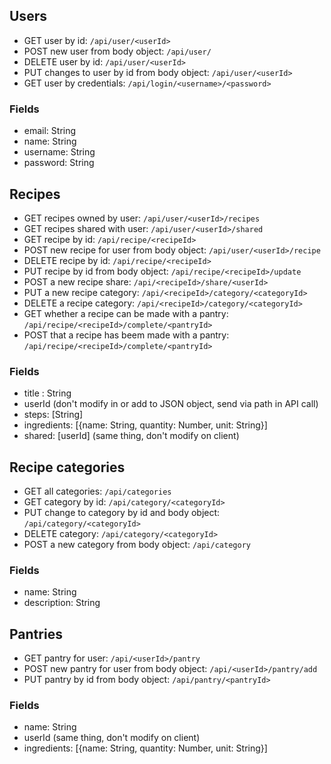 ## Users

* GET user by id: `/api/user/<userId>`
* POST new user from body object: `/api/user/`
* DELETE user by id: `/api/user/<userId>`
* PUT changes to user by id from body object: `/api/user/<userId>`
* GET user by credentials: `/api/login/<username>/<password>`

### Fields
* email: String
* name: String
* username: String
* password: String

## Recipes

* GET recipes owned by user: `/api/user/<userId>/recipes`
* GET recipes shared with user: `/api/user/<userId>/shared`
* GET recipe by id: `/api/recipe/<recipeId>`
* POST new recipe for user from body object: `/api/user/<userId>/recipe`
* DELETE recipe by id: `/api/recipe/<recipeId>`
* PUT recipe by id from body object: `/api/recipe/<recipeId>/update`
* POST a new recipe share: `/api/<recipeId>/share/<userId>`
* PUT a new recipe category: `/api/<recipeId>/category/<categoryId>`
* DELETE a recipe category: `/api/<recipeId>/category/<categoryId>`
* GET whether a recipe can be made with a pantry: `/api/recipe/<recipeId>/complete/<pantryId>`
* POST that a recipe has beem made with a pantry: `/api/recipe/<recipeId>/complete/<pantryId>`

### Fields
* title : String
* userId (don't modify in or add to JSON object, send via path in API call)
* steps: [String]
* ingredients: [{name: String, quantity: Number, unit: String}]
* shared: [userId] (same thing, don't modify on client)

## Recipe categories

* GET all categories: `/api/categories`
* GET category by id: `/api/category/<categoryId>`
* PUT change to category by id and body object: `/api/category/<categoryId>`
* DELETE category: `/api/category/<categoryId>`
* POST a new category from body object: `/api/category`

### Fields
* name: String
* description: String

## Pantries

* GET pantry for user: `/api/<userId>/pantry`
* POST new pantry for user from body object: `/api/<userId>/pantry/add`
* PUT pantry by id from body object: `/api/pantry/<pantryId>`

### Fields
* name: String
* userId (same thing, don't modify on client)
* ingredients: [{name: String, quantity: Number, unit: String}]

